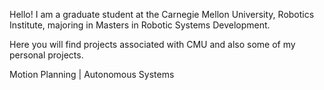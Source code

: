 Hello! 
I am a graduate student at the Carnegie Mellon University, Robotics Institute, majoring in Masters in Robotic Systems Development. 

Here you will find projects associated with CMU and also some of my personal projects.

Motion Planning | Autonomous Systems
